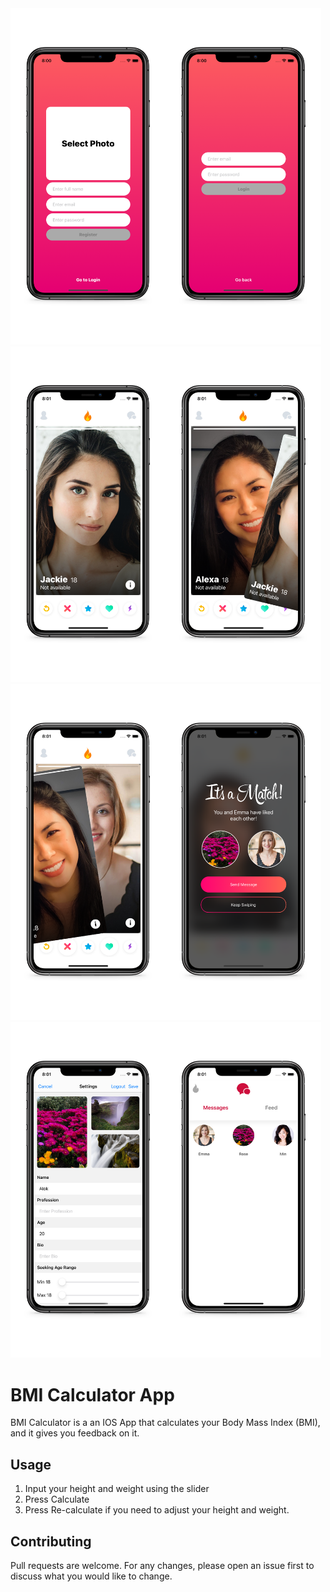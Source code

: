 <div><img src="./assets/7_.jpg" width="248.4" height="537.6"/><img src="./assets/6_.jpg" width="248.4" height="537.6"/><img src="./assets/2_.jpg" width="248.4" height="537.6"/><img src="./assets/1_.jpg" width="248.4" height="537.6"/></div>
<div><img src="./assets/3_.jpg" width="248.4" height="537.6"/><img src="./assets/5_.jpg" width="248.4" height="537.6"/><img src="./assets/4_.jpg" width="248.4" height="537.6"/><img src="./assets/8_.jpg" width="248.4" height="537.6"/></div>



# BMI Calculator App

BMI Calculator is a an IOS App that calculates your Body Mass Index (BMI), and it gives you feedback on it.


## Usage

1. Input your height and weight using the slider
1. Press Calculate
1. Press Re-calculate if you need to adjust your height and weight.


## Contributing
Pull requests are welcome. For any changes, please open an issue first to discuss what you would like to change.
